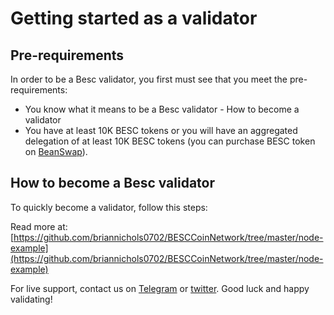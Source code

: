 # Getting started as a validator

## Pre-requirements

In order to be a Besc validator, you first must see that you meet the pre-requirements:

* You know what it means to be a Besc validator - How to become a validator
* You have at least 10K BESC tokens or you will have an aggregated delegation of at least 10K BESC tokens (you can purchase BESC token on [BeanSwap](https://beanswap.finance/swap)).

## How to become a Besc validator

To quickly become a validator, follow this steps:

Read more at: [https://github.com/briannichols0702/BESCCoinNetwork/tree/master/node-example](https://github.com/briannichols0702/BESCCoinNetwork/tree/master/node-example)

For live support, contact us on [Telegram](https://t.me/beanecosystem) or [twitter](https://twitter.com/BeanEcoChain). Good luck and happy validating!
